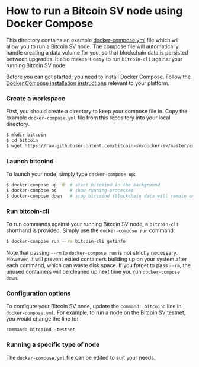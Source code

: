 # How to run a Bitcoin SV node using Docker Compose

This directory contains an example [docker-compose.yml](./docker-compose.yml) file which will allow you to run a 
Bitcoin SV node. The compose file will automatically handle creating a data volume for you, so that blockchain data is 
persisted between upgrades. It also makes it easy to run `bitcoin-cli` against your running Bitcoin SV node.

Before you can get started, you need to install Docker Compose. Follow the 
[Docker Compose installation instructions](https://docs.docker.com/compose/install/) relevant to your platform.

### Create a workspace

First, you should create a directory to keep your compose file in. Copy the example `docker-compose.yml` file from this 
repository into your local directory.

```sh
$ mkdir bitcoin
$ cd bitcoin
$ wget https://raw.githubusercontent.com/bitcoin-sv/docker-sv/master/example/docker-compose.yml
```

### Launch bitcoind

To launch your node, simply type `docker-compose up`:

```sh
$ docker-compose up -d  # start bitcoind in the background
$ docker-compose ps     # show running processes
$ docker-compose down   # stop bitcoind (blockchain data will remain on disk)
```

### Run bitcoin-cli

To run commands against your running Bitcoin SV node, a `bitcoin-cli` shorthand is provided. Simply use the 
`docker-compose run` command:

```sh
$ docker-compose run --rm bitcoin-cli getinfo
```

Note that passing `--rm` to `docker-compose run` is not strictly necessary. However, it will prevent exited containers 
building up on your system after each command, which can waste disk space. If you forget to pass `--rm`, the unused 
containers will be cleaned up next time you run `docker-compose down`.

### Configuration options

To configure your Bitcoin SV node, update the `command: bitcoind` line in `docker-compose.yml`. For example, to run a 
node on the Bitcoin SV testnet, you would change the line to:

```
command: bitcoind -testnet
```

### Running a specific type of node

The `docker-compose.yml` file can be edited to suit your needs. 

